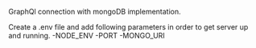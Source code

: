GraphQl connection with mongoDB implementation.

Create a .env file and add following parameters in order to get server up and running.
-NODE_ENV
-PORT
-MONGO_URI
